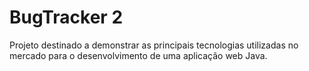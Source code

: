 BugTracker 2
==============

Projeto destinado a demonstrar as principais tecnologias utilizadas no mercado para o desenvolvimento de uma aplicação web Java.
